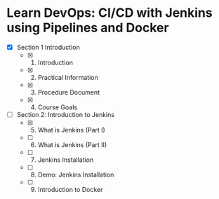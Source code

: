 # Learn DevOps: CI/CD with Jenkins using Pipelines and Docker

- [x] Section 1 Introduction
    - [x] 1. Introduction
    - [x] 2. Practical Information
    - [x] 3. Procedure Document
    - [x] 4. Course Goals

- [ ] Section 2: Introduction to Jenkins
    - [x] 5. What is Jenkins (Part I)
    - [ ] 6. What is Jenkins (Part II)
    - [ ] 7. Jenkins Installation
    - [ ] 8. Demo: Jenkins Installation
    - [ ] 9. Introduction to Docker


    
